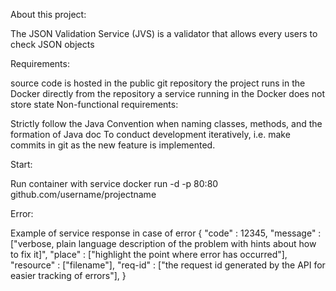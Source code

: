 About this project:

The JSON Validation Service (JVS) is a validator that allows every users to check JSON objects

Requirements:

source code is hosted in the public git repository
the project runs in the Docker directly from the repository
a service running in the Docker does not store state
Non-functional requirements:

Strictly follow the Java Convention when naming classes, methods, and the formation of Java doc
To conduct development iteratively, i.e. make commits in git as the new feature is implemented.

Start: 

Run container with service docker run -d -p 80:80 github.com/username/projectname


Error:

Example of service response in case of error { "code" : 12345, "message" : ["verbose, plain language description of the problem with hints about how to fix it]", "place" : ["highlight the point where error has occurred"], "resource" : ["filename"], "req-id" : ["the request id generated by the API for easier tracking of errors"], }
